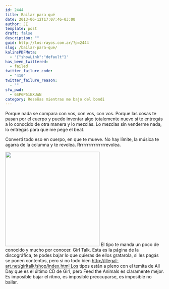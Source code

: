 ```yaml
---
id: 2444
title: Bailar para qué
date: 2013-06-12T17:07:46-03:00
author: JE
template: post
draft: false
description: ""
guid: http://los-rayos.com.ar/?p=2444
slug: /bailar-para-que/
kalinsPDFMeta:
  - '{"showLink":"default"}'
has_been_twittered:
  - failed
twitter_failure_code:
  - "410"
twitter_failure_reason:
  - ""
sfw_pwd:
  - 6SP6P5iEXUuN
category: Reseñas mientras me bajo del bondi
---
```

Porque nada se compara con vos, con vos, con vos. Porque las cosas te pasan por el cuerpo y puedo inventar algo totalemente nuevo si te entregás a lo conocido de otra manera y lo mezclás. Lo mezclas sin venderme nada, lo entregás para que me pege el beat.

Convertí todo eso en cuerpo, en que te mueve. No hay límite, la música te agarra de la columna y te revolea. Rrrrrrrrrrrrrrrrevolea.

<img class="alignleft" alt="" src="https://cuacarraquear.com/wp-content/uploads/2009/03/2593509060_70251ed0c5_o.jpg" width="299" height="299" /> El tipo te manda un poco de conocido y mucho por conocer. Girl Talk. Esta es la página de la discográfica, te podes bajar lo que quieras de ellos gratarola, si les pagás se ponen contentos, pero si no todo bien.http://illegal-art.net/girltalk/shop/index.html Los tipos están a pleno con el temita de All Day que es el último CD de Girl, pero Feed the Animals es claramente mejor. Es imposible bajar el ritmo, es imposible preocuparse, es imposible no bailar.